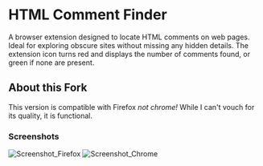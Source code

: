
# HTML Comment Finder

A browser extension designed to locate HTML comments on web pages. Ideal for exploring obscure sites without missing any hidden details.
The extension icon turns red and displays the number of comments found, or green if none are present.

## About this Fork

This version is compatible with Firefox *not chrome!* While I can't vouch for its quality, it is functional.

### Screenshots

<img src="https://raw.githubusercontent.com/aRandomMenno/comment-finder-html/refs/heads/main/images/sreenshot_firefox.png" alt="Screenshot_Firefox" style="max-width: 400px;">
<img src="https://lune.dimden.dev/14a7b0587d.png" alt="Screenshot_Chrome" style="max-width: 400px;">
